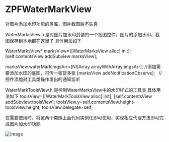 # ZPFWaterMarkView
对图片添加水印功能的类库，图片截图后不失真

WaterMarksView.h 是对图片加水印封装的一个视图控件，图片的添加水印，截图保存到本地都在这里了
具体用法如下

 WaterMarksView* marksView=[[WaterMarksView alloc] init];
 [self.contentsView addSubview:marksView];

 marksView.waterMarkImgsArr=[NSArray arrayWithArray:imgsArr]; //添加需要添加水印的底图，可传一张货多张
[marksView addNotificationObserve];   //控件添加对工具类操作发出的通知监听

WaterMarkToolsView.h 是控制WaterMarksView中的水印样式的工具类
具体用法如下
 toolsView=[[WaterMarkToolsView alloc] init];
 [self.contentsView addSubview:toolsView];
 toolsView.y=self.contentsView.height-toolsView.height;
 toolsView.delegate=self;
 
在需要使用时，将这两个类照上面代码实例化即可使用，实现相应代理方法即可完成图片加水印功能


![image](https://github.com/gdzpf123/ZPFWaterMarkView/加水印1.gifcask) 
